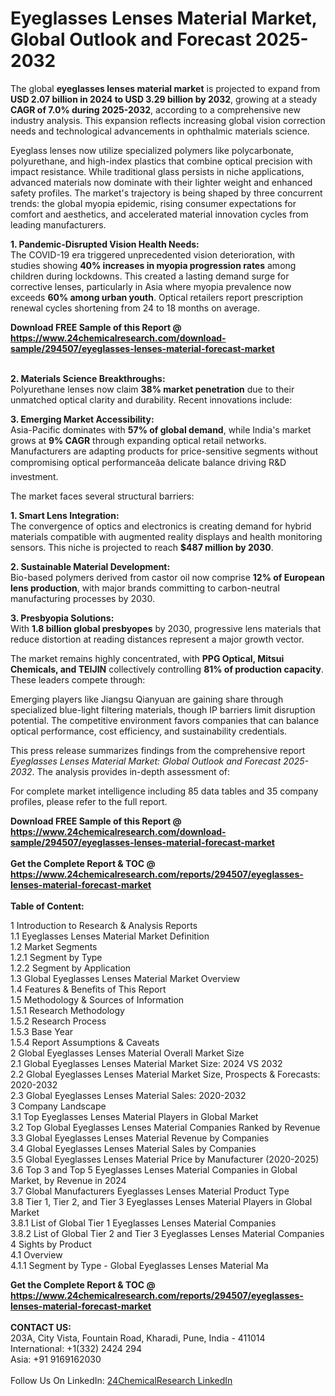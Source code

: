 <h1>Eyeglasses Lenses Material Market, Global Outlook and Forecast 2025-2032</h1><p>The global <strong>eyeglasses lenses material market</strong> is projected to expand from <strong>USD 2.07 billion in 2024 to USD 3.29 billion by 2032</strong>, growing at a steady <strong>CAGR of 7.0% during 2025-2032</strong>, according to a comprehensive new industry analysis. This expansion reflects increasing global vision correction needs and technological advancements in ophthalmic materials science.</p><p>Eyeglass lenses now utilize specialized polymers like polycarbonate, polyurethane, and high-index plastics that combine optical precision with impact resistance. While traditional glass persists in niche applications, advanced materials now dominate with their lighter weight and enhanced safety profiles. The market's trajectory is being shaped by three concurrent trends: the global myopia epidemic, rising consumer expectations for comfort and aesthetics, and accelerated material innovation cycles from leading manufacturers.</p><p><strong>1. Pandemic-Disrupted Vision Health Needs:</strong><br>
The COVID-19 era triggered unprecedented vision deterioration, with studies showing <strong>40% increases in myopia progression rates</strong> among children during lockdowns. This created a lasting demand surge for corrective lenses, particularly in Asia where myopia prevalence now exceeds <strong>60% among urban youth</strong>. Optical retailers report prescription renewal cycles shortening from 24 to 18 months on average.</p><div><b>Download FREE Sample of this Report @ 
            <a href="https://www.24chemicalresearch.com/download-sample/294507/eyeglasses-lenses-material-forecast-market">
            https://www.24chemicalresearch.com/download-sample/294507/eyeglasses-lenses-material-forecast-market</a></b></div><br><p><strong>2. Materials Science Breakthroughs:</strong><br>
Polyurethane lenses now claim <strong>38% market penetration</strong> due to their unmatched optical clarity and durability. Recent innovations include:</p><p><strong>3. Emerging Market Accessibility:</strong><br>
Asia-Pacific dominates with <strong>57% of global demand</strong>, while India's market grows at <strong>9% CAGR</strong> through expanding optical retail networks. Manufacturers are adapting products for price-sensitive segments without compromising optical performanceâa delicate balance driving R&amp;D investment.</p><p>The market faces several structural barriers:</p><p><strong>1. Smart Lens Integration:</strong><br>
The convergence of optics and electronics is creating demand for hybrid materials compatible with augmented reality displays and health monitoring sensors. This niche is projected to reach <strong>$487 million by 2030</strong>.</p><p><strong>2. Sustainable Material Development:</strong><br>
Bio-based polymers derived from castor oil now comprise <strong>12% of European lens production</strong>, with major brands committing to carbon-neutral manufacturing processes by 2030.</p><p><strong>3. Presbyopia Solutions:</strong><br>
With <strong>1.8 billion global presbyopes</strong> by 2030, progressive lens materials that reduce distortion at reading distances represent a major growth vector.</p><p>The market remains highly concentrated, with <strong>PPG Optical, Mitsui Chemicals, and TEIJIN</strong> collectively controlling <strong>81% of production capacity</strong>. These leaders compete through:</p><p>Emerging players like Jiangsu Qianyuan are gaining share through specialized blue-light filtering materials, though IP barriers limit disruption potential. The competitive environment favors companies that can balance optical performance, cost efficiency, and sustainability credentials.</p><p>This press release summarizes findings from the comprehensive report <em>Eyeglasses Lenses Material Market: Global Outlook and Forecast 2025-2032</em>. The analysis provides in-depth assessment of:</p><p>For complete market intelligence including 85 data tables and 35 company profiles, please refer to the full report.</p><div><b>Download FREE Sample of this Report @ 
            <a href="https://www.24chemicalresearch.com/download-sample/294507/eyeglasses-lenses-material-forecast-market">
            https://www.24chemicalresearch.com/download-sample/294507/eyeglasses-lenses-material-forecast-market</a></b></div><br><div><b>Get the Complete Report & TOC @ 
            <a href="https://www.24chemicalresearch.com/reports/294507/eyeglasses-lenses-material-forecast-market">
            https://www.24chemicalresearch.com/reports/294507/eyeglasses-lenses-material-forecast-market</a></b></div><br>
            <b>Table of Content:</b><p>1 Introduction to Research & Analysis Reports<br />
 1.1 Eyeglasses Lenses Material Market Definition<br />
 1.2 Market Segments<br />
 1.2.1 Segment by Type<br />
 1.2.2 Segment by Application<br />
 1.3 Global Eyeglasses Lenses Material Market Overview<br />
 1.4 Features & Benefits of This Report<br />
 1.5 Methodology & Sources of Information<br />
 1.5.1 Research Methodology<br />
 1.5.2 Research Process<br />
 1.5.3 Base Year<br />
 1.5.4 Report Assumptions & Caveats<br />
2 Global Eyeglasses Lenses Material Overall Market Size<br />
 2.1 Global Eyeglasses Lenses Material Market Size: 2024 VS 2032<br />
 2.2 Global Eyeglasses Lenses Material Market Size, Prospects & Forecasts: 2020-2032<br />
 2.3 Global Eyeglasses Lenses Material Sales: 2020-2032<br />
3 Company Landscape<br />
 3.1 Top Eyeglasses Lenses Material Players in Global Market<br />
 3.2 Top Global Eyeglasses Lenses Material Companies Ranked by Revenue<br />
 3.3 Global Eyeglasses Lenses Material Revenue by Companies<br />
 3.4 Global Eyeglasses Lenses Material Sales by Companies<br />
 3.5 Global Eyeglasses Lenses Material Price by Manufacturer (2020-2025)<br />
 3.6 Top 3 and Top 5 Eyeglasses Lenses Material Companies in Global Market, by Revenue in 2024<br />
 3.7 Global Manufacturers Eyeglasses Lenses Material Product Type<br />
 3.8 Tier 1, Tier 2, and Tier 3 Eyeglasses Lenses Material Players in Global Market<br />
 3.8.1 List of Global Tier 1 Eyeglasses Lenses Material Companies<br />
 3.8.2 List of Global Tier 2 and Tier 3 Eyeglasses Lenses Material Companies<br />
4 Sights by Product<br />
 4.1 Overview<br />
 4.1.1 Segment by Type - Global Eyeglasses Lenses Material Ma</p><div><b>Get the Complete Report & TOC @ 
            <a href="https://www.24chemicalresearch.com/reports/294507/eyeglasses-lenses-material-forecast-market">
            https://www.24chemicalresearch.com/reports/294507/eyeglasses-lenses-material-forecast-market</a></b></div><br><b>CONTACT US:</b><br>
            203A, City Vista, Fountain Road, Kharadi, Pune, India - 411014<br>
            International: +1(332) 2424 294<br>
            Asia: +91 9169162030 <br><br>
            Follow Us On LinkedIn: <a href="https://www.linkedin.com/company/24chemicalresearch/">24ChemicalResearch LinkedIn</a>